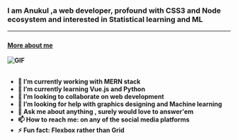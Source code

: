 ### I am Anukul ,a web developer, profound with <strong>CSS3</strong> and <strong>Node ecosystem<strong/> and interested in Statistical learning and <strong>ML</strong> <br><hr/>

###

[More about me](https://drive.google.com/file/d/1GrncE-LrTObbN-lv5aQpjaZNsGDOVjny/view?usp=sharing)<br><br>
<img alt="GIF" src="https://media.giphy.com/media/jTNG3RF6EwbkpD4LZx/giphy.gif" /><br><br>

- 🔭 I’m currently working with MERN stack
- 🌱 I’m currently learning Vue.js and Python
- 👯 I’m looking to collaborate on web development
- 🤔 I’m looking for help with graphics designing and Machine learning
- 💬 Ask me about anything , surely would love to answer'em
- 📫 How to reach me: on any of the social media platforms
- ⚡ Fun fact: Flexbox rather than Grid
